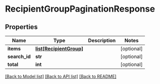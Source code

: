 # RecipientGroupPaginationResponse

## Properties
Name | Type | Description | Notes
------------ | ------------- | ------------- | -------------
**items** | [**list[RecipientGroup]**](RecipientGroup.md) |  | [optional] 
**search_id** | **str** |  | [optional] 
**total** | **int** |  | [optional] 

[[Back to Model list]](../README.md#documentation-for-models) [[Back to API list]](../README.md#documentation-for-api-endpoints) [[Back to README]](../README.md)


